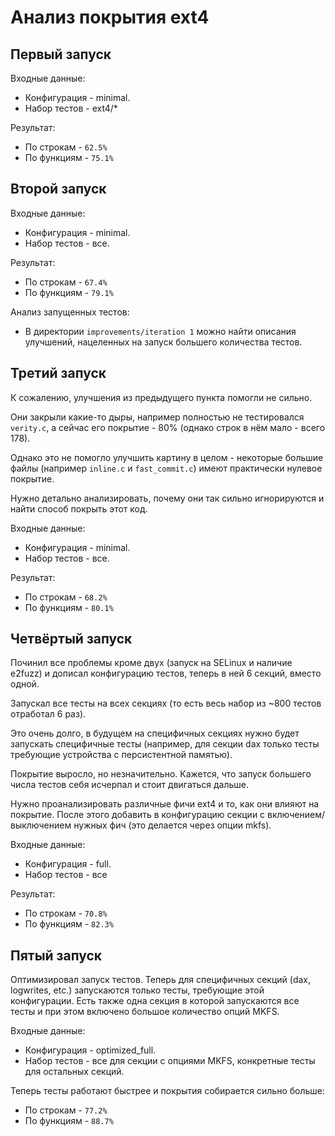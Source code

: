 # Анализ покрытия ext4

## Первый запуск

Входные данные:
- Конфигурация - minimal.
- Набор тестов - ext4/*

Результат:
- По строкам - `62.5%`
- По функциям - `75.1%`

## Второй запуск

Входные данные:
- Конфигурация - minimal.
- Набор тестов - все.

Результат:
- По строкам - `67.4%`
- По функциям - `79.1%`

Анализ запущенных тестов:
- В директории `improvements/iteration 1` можно найти описания улучшений, нацеленных на запуск большего количества тестов.

## Третий запуск

К сожалению, улучшения из предыдущего пункта помогли не сильно.

Они закрыли какие-то дыры, например полностью не тестировался `verity.c`,
а сейчас его покрытие - 80% (однако строк в нём мало - всего 178).

Однако это не помогло улучшить картину в целом - некоторые большие файлы
(например `inline.c` и `fast_commit.c`) имеют практически нулевое покрытие.

Нужно детально анализировать, почему они так сильно игнорируются и найти способ покрыть этот код.

Входные данные:
- Конфигурация - minimal.
- Набор тестов - все.

Результат:
- По строкам - `68.2%`
- По функциям - `80.1%`

## Четвёртый запуск

Починил все проблемы кроме двух (запуск на SELinux и наличие e2fuzz) и дописал конфигурацию тестов, теперь в ней 6 секций, вместо одной.

Запускал все тесты на всех секциях (то есть весь набор из ~800 тестов отработал 6 раз).

Это очень долго, в будущем на специфичных секциях нужно будет запускать специфичные тесты
(например, для секции dax только тесты требующие устройства с персистентной памятью).

Покрытие выросло, но незначительно.
Кажется, что запуск большего числа тестов себя исчерпал и стоит двигаться дальше.

Нужно проанализировать различные фичи ext4 и то, как они влияют на покрытие.
После этого добавить в конфигурацию секции с включением/выключением нужных фич (это делается через опции mkfs).

Входные данные:
- Конфигурация - full.
- Набор тестов - все

Результат:
- По строкам - `70.8%`
- По функциям - `82.3%`

## Пятый запуск

Оптимизировал запуск тестов.
Теперь для специфичных секций (dax, logwrites, etc.) запускаются только тесты, требующие этой конфигурации.
Есть также одна секция в которой запускаются все тесты и при этом включено большое количество опций MKFS.

Входные данные:
- Конфигурация - optimized_full.
- Набор тестов - все для секции с опциями MKFS, конкретные тесты для остальных секций.

Теперь тесты работают быстрее и покрытия собирается сильно больше:
- По строкам - `77.2%`
- По функциям - `88.7%`
